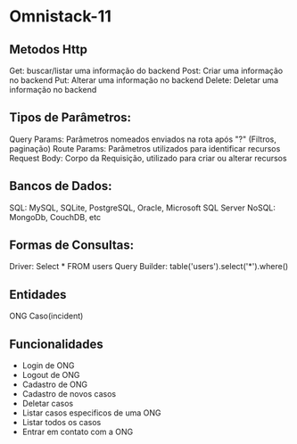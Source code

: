 # Omnistack-11

## Metodos Http 
  Get: buscar/listar uma informação do backend
  Post: Criar uma informação no backend
  Put: Alterar uma informação no backend
  Delete: Deletar uma informação no backend

## Tipos de Parâmetros:   
  Query Params: Parâmetros nomeados enviados na rota após "?" (Filtros, paginação)
  Route Params: Parâmetros utilizados para identificar recursos
  Request Body: Corpo da Requisição, utilizado para criar ou alterar recursos

## Bancos de Dados:
  SQL: MySQL, SQLite, PostgreSQL, Oracle, Microsoft SQL Server
  NoSQL: MongoDb, CouchDB, etc

## Formas de Consultas:
  Driver: Select * FROM users
  Query Builder: table('users').select('*').where()

## Entidades
  ONG
  Caso(incident)

## Funcionalidades
  - Login de ONG
  - Logout de ONG
  - Cadastro de ONG
  - Cadastro de novos casos
  - Deletar casos
  - Listar casos especificos de uma ONG
  - Listar todos os casos
  - Entrar em contato com a ONG